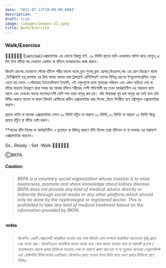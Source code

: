 ```yaml
---
date: '2021-07-13T19:00:00.000Z'
description: ''
draft: true
image: /images/images-23.jpeg
title: Walk/Exercise
---
```



### Walk/Exercise

🚶‍♂️🚶‍♀️🚶‍♂️ Exercise/এক্সারসাইজ এর কোনো বিকল্প নাই. ৩০ মিনিট প্রত্যহ হাটা একেবারে আইন করে ফেলুন,১৫ দিন টানা হাঁটার পর দেখবেন একদিন না হাঁটলে অপরাধবোধ কাজ করবে।

কিডনি রোগের যেকোনো স্টেজে হাঁটলে শরীর ভালো থাকে,ব্লাড সুগার,ব্লাড প্রেশার,ডিপ্রেশন,লাং এর রোগ নিয়ন্ত্রণে থাকে ,ডিটক্সিফাই হয়,ক্যান্সার এর রিস্ক কমায় আবার যারা ট্রান্সপ্লান্ট রেসিপিয়েন্ট তাদের বিভিন্ন ধরণের ইম্মুনোসাপ্রেসিভ ওষুধ খেতে হয় যেমন :-স্টেরয়েড,ট্যাক্রোলিমাস ইত্যাদি, এই ওষুধগুলো রক্তে সুগারের পরিমান এবং ওজন বাড়িয়ে দেয় যা হাঁটার মাধ্যমে নিয়ন্ত্রণে রাখা সহজ হয় আবার হাঁটলে শরীরের পেশী শক্তিশালী হয় তখন আর্থরাইটিস এর সম্ভাবনা কমে আসে এবং দেখবেন যাদের মাসেল/পেশী বেশি শক্ত তারা অসুস্থ কম হয়। বডি বিল্ডাররা খুব কম অসুস্থ হয় তাই বলে বডি বিল্ডিং করতে যাবেন না কারণ কিডনি রোগীদের কঠিন এক্সারসাইজ করা নিষেধ ,হিতে বিপরীত হবে স্ট্রেসফুল এক্সারসাইজ করলে।

প্রত্যহ লাইট বা হালকা এক্সারসাইজ যেমন ৩০ মিনিট হাঁটুন না পারলে ২০ মিনিট,২০ মিনিট না পারলে ১৫ মিনিট কিন্তু প্রত্যহ হাঁটুন বা হাঁটার চেষ্টা করুন।

\**যাদের হাঁটা নিষেধ বা আর্থরাইটিস এ ভুগছেন বা বিভিন্ন কারণে হাঁটা নিষেধ তারা হাঁটবেন না বা ডাক্তার এর পরামর্শে এক্সারসাইজ করবেন।

So...Ready - Set -Walk 🚶‍♂️🚶‍♂️🚶‍♂️ .

ⒸBKPA

##### **Caution:**

> ###### BKPA is a voluntary social organization whose mission is to raise awareness, promote and share knowledge about kidney disease. BKPA does not provide any kind of medical advice directly or indirectly through social media or any other platform which should only be done by the nephrologist or registered doctor. This is prohibited to take any kind of medical treatment based on the information provided by BKPA.

##### সতর্কতাঃ

> ###### বিকেপিএ একটি স্বেচ্ছাসেবী সামাজিক সংগঠন যার লক্ষ্য কিডনি রোগ সম্পর্কে সামাজিক সচেতনতা বৃদ্ধি,প্রচার এবং সতর্ক করা। বিকেপিএতে সামাজিক মাধ্যম অথবা অন্য কোন মাধ্যম ব্যবহার করে বা সরাসরি প্রত্যক্ষ / পরোক্ষভাবে কোনো প্রকার চিকিৎসা সংক্রান্ত সেবা বা পরামর্শ প্রদান করা হয় না যা শুধুমাত্র আপনার নেফ্রোলজিস্ট এবং রেজিস্টার্ড চিকিৎসকের এখতিয়ার।বিকেপিএ প্রদত্ত তথ্যের উপর ভিত্তি করে কোন প্রকার চিকিৎসা গ্রহণ নিষিদ্ধ।
